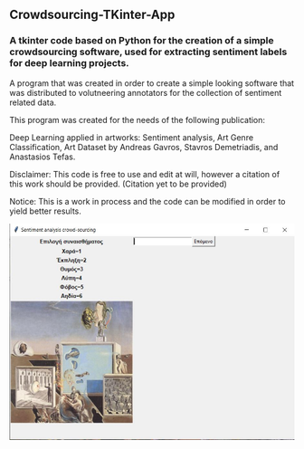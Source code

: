 ## Crowdsourcing-TKinter-App
### A tkinter code based on Python for the creation of a simple crowdsourcing software, used for extracting sentiment labels for deep learning projects.

A program that was created in order to create a simple looking software that was distributed to volutneering annotators for the collection of sentiment related data.

This program was created for the needs of the following publication:

Deep Learning applied in artworks: Sentiment analysis, Art Genre Classification, Art Dataset by Andreas Gavros, Stavros Demetriadis, and Anastasios Tefas.

Disclaimer: This code is free to use and edit at will, however a citation of this work should be provided. (Citation yet to be provided)

Notice: This is a work in process and the code can be modified in order to yield better results.

![This is an image](https://github.com/andreasgav/Crowdsourcing-TKinter-App/blob/main/Crowdsourcing-TKinter-App-Image.JPG)

